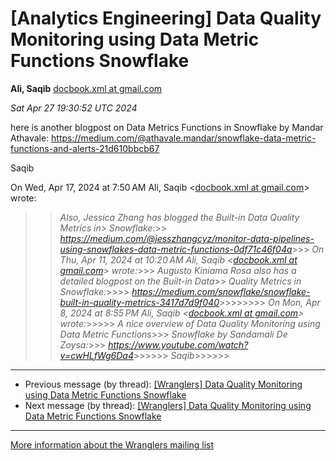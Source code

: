 


[Analytics Engineering] Data Quality Monitoring using Data Metric Functions Snowflake
=====================================================================================


**Ali, Saqib**
[docbook.xml at gmail.com](mailto:wranglers%40analyticsengineering.net?Subject=Re%3A%20%5BWranglers%5D%20Data%20Quality%20Monitoring%20using%20Data%20Metric%20Functions%0A%20Snowflake&In-Reply-To=%3CCABDm0O_Pcednw1sA9h%3D52jDEGG-JOnsgdLeDCcbG3vBsTtqRGQ%40mail.gmail.com%3E "[Wranglers] Data Quality Monitoring using Data Metric Functions Snowflake")   

*Sat Apr 27 19:30:52 UTC 2024*  

here is another blogpost on Data Metrics Functions in Snowflake by Mandar
Athavale:
<https://medium.com/@athavale.mandar/snowflake-data-metric-functions-and-alerts-21d610bbcb67>

Saqib

On Wed, Apr 17, 2024 at 7:50 AM Ali, Saqib <[docbook.xml at gmail.com](https://analyticsengineering.net/mailman/listinfo/wranglers)> wrote:

>> *Also, Jessica Zhang has blogged the Built-in Data Quality Metrics in*> *Snowflake:*>> *<https://medium.com/@jesszhangcyz/monitor-data-pipelines-using-snowflakes-data-metric-functions-0df71c46f04a>*>>> *On Thu, Apr 11, 2024 at 10:20 AM Ali, Saqib <[docbook.xml at gmail.com](https://analyticsengineering.net/mailman/listinfo/wranglers)> wrote:*>>> *Augusto Kiniama Rosa also has a detailed blogpost on the Built-in Data*>> *Quality Metrics in Snowflake:*>>>> *<https://medium.com/snowflake/snowflake-built-in-quality-metrics-3417d7d9f040>*>>>>>>>> *On Mon, Apr 8, 2024 at 8:55 PM Ali, Saqib <[docbook.xml at gmail.com](https://analyticsengineering.net/mailman/listinfo/wranglers)> wrote:*>>>>> *A nice overview of Data Quality Monitoring using Data Metric Functions*>>> *Snowflake by Sandamali De Zoysa:*>>> *<https://www.youtube.com/watch?v=cwHLfWg6Da4>*>>>>>> *Saqib*>>>>>>  
  




---


* Previous message (by thread): [[Wranglers] Data Quality Monitoring using Data Metric Functions Snowflake](000050.html)
* Next message (by thread): [[Wranglers] Data Quality Monitoring using Data Metric Functions Snowflake](000059.html)




---


[More information about the Wranglers
mailing list](https://analyticsengineering.net/mailman/listinfo/wranglers)  




